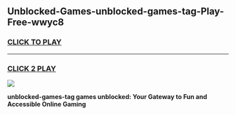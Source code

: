 
## Unblocked-Games-unblocked-games-tag-Play-Free-wwyc8
<h3>
<a href="https://premium76.site?title=unblocked-games-tag&ref=23A">CLICK TO PLAY</a></h3>
<hr>

<h3>
<a href="https://premium76.site?title=unblocked-games-tag&ref=23A">CLICK 2 PLAY</a>
  
</h3>

<a href="https://premium76.site?title=unblocked-games-tag&ref=23A"><img src="https://clearcache.store/games.png"></a>


**unblocked-games-tag games unblocked: Your Gateway to Fun and Accessible Online Gaming**
